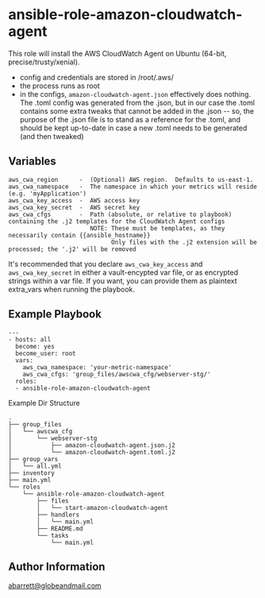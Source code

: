 ansible-role-amazon-cloudwatch-agent
======

This role will install the AWS CloudWatch Agent on Ubuntu (64-bit, precise/trusty/xenial).
- config and credentials are stored in /root/.aws/
- the process runs as root
- in the configs, `amazon-cloudwatch-agent.json` effectively does nothing.  The .toml config was generated from the .json, but in our case the .toml contains some extra tweaks that cannot be added in the .json -- so, the purpose of the .json file is to stand as a reference for the .toml, and should be kept up-to-date in case a new .toml needs to be generated (and then tweaked)


Variables
------

```
aws_cwa_region      -  (Optional) AWS region.  Defaults to us-east-1.
aws_cwa_namespace   -  The namespace in which your metrics will reside (e.g. 'myApplication')
aws_cwa_key_access  -  AWS access key
aws_cwa_key_secret  -  AWS secret key
aws_cwa_cfgs        -  Path (absolute, or relative to playbook) containing the .j2 templates for the CloudWatch Agent configs
                       NOTE: These must be templates, as they necessarily contain {{ansible_hostname}}
                             Only files with the .j2 extension will be processed; the '.j2' will be removed
```

It's recommended that you declare `aws_cwa_key_access` and `aws_cwa_key_secret` in either a vault-encypted var file, or as encrypted strings within a var file.  If you want, you can provide them as plaintext extra_vars when running the playbook.



Example Playbook
------

```
---
- hosts: all
  become: yes
  become_user: root
  vars:
    aws_cwa_namespace: 'your-metric-namespace'
    aws_cwa_cfgs: 'group_files/awscwa_cfg/webserver-stg/'
  roles:
  - ansible-role-amazon-cloudwatch-agent

```

Example Dir Structure

```
.
├── group_files
│   └── awscwa_cfg
│       └── webserver-stg
│           ├── amazon-cloudwatch-agent.json.j2
│           └── amazon-cloudwatch-agent.toml.j2
├── group_vars
│   └── all.yml
├── inventory
├── main.yml
└── roles
    └── ansible-role-amazon-cloudwatch-agent
        ├── files
        │   └── start-amazon-cloudwatch-agent
        ├── handlers
        │   └── main.yml
        ├── README.md
        └── tasks
            └── main.yml
```


Author Information
------

abarrett@globeandmail.com
